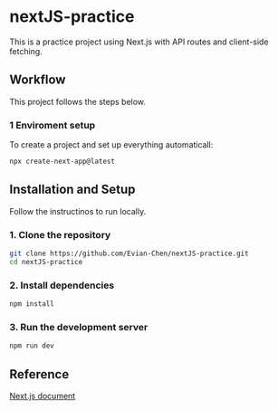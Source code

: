 # nextJS-practice
This is a practice project using Next.js with API routes and client-side fetching.

## Workflow
This project follows the steps below.

### 1 Enviroment setup
To create a project and set up everything automaticall: 
```bash
npx create-next-app@latest
```

## Installation and Setup
Follow the instructinos to run locally.

### 1. Clone the repository
```bash
git clone https://github.com/Evian-Chen/nextJS-practice.git
cd nextJS-practice
```

### 2. Install dependencies
```bash
npm install
```

### 3. Run the development server
```bash
npm run dev
```

## Reference
[Next.js document](https://nextjs.org/docs)
